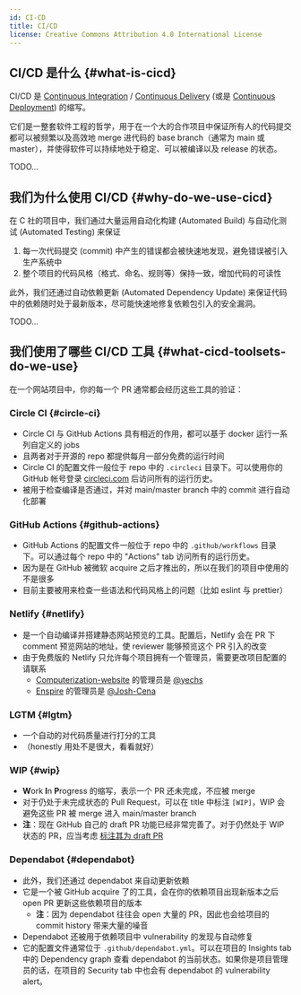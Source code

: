 ```yaml
---
id: CI-CD
title: CI/CD
license: Creative Commons Attribution 4.0 International License
---
```


## CI/CD 是什么 {#what-is-cicd}

CI/CD 是 [Continuous Integration](https://en.wikipedia.org/wiki/Continuous_integration) / [Continuous Delivery](https://en.wikipedia.org/wiki/Continuous_delivery) (或是 [Continuous Deployment](https://en.wikipedia.org/wiki/Continuous_deployment)) 的缩写。

它们是一整套软件工程的哲学，用于在一个大的合作项目中保证所有人的代码提交都可以被频繁以及高效地 merge 进代码的 base branch（通常为 main 或 master），并使得软件可以持续地处于稳定、可以被编译以及 release 的状态。

TODO...

## 我们为什么使用 CI/CD {#why-do-we-use-cicd}

在 C 社的项目中，我们通过大量运用自动化构建 (Automated Build) 与自动化测试 (Automated Testing) 来保证

1. 每一次代码提交 (commit) 中产生的错误都会被快速地发现，避免错误被引入生产系统中
2. 整个项目的代码风格（格式、命名、规则等）保持一致，增加代码的可读性

此外，我们还通过自动依赖更新 (Automated Dependency Update) 来保证代码中的依赖随时处于最新版本，尽可能快速地修复依赖包引入的安全漏洞。

TODO...

## 我们使用了哪些 CI/CD 工具 {#what-cicd-toolsets-do-we-use}

在一个网站项目中，你的每一个 PR 通常都会经历这些工具的验证：

### Circle CI {#circle-ci}

- Circle CI 与 GitHub Actions 具有相近的作用，都可以基于 docker 运行一系列自定义的 jobs
- 且两者对于开源的 repo 都提供每月一部分免费的运行时间
- Circle CI 的配置文件一般位于 repo 中的 `.circleci` 目录下。可以使用你的 GitHub 帐号登录 [circleci.com](https://app.circleci.com) 后访问所有的运行历史。
- 被用于检查编译是否通过，并对 main/master branch 中的 commit 进行自动化部署

### GitHub Actions {#github-actions}

- GitHub Actions 的配置文件一般位于 repo 中的 `.github/workflows` 目录下。可以通过每个 repo 中的 "Actions" tab 访问所有的运行历史。
- 因为是在 GitHub 被微软 acquire 之后才推出的，所以在我们的项目中使用的不是很多
- 目前主要被用来检查一些语法和代码风格上的问题（比如 eslint 与 prettier）

### Netlify {#netlify}

- 是一个自动编译并搭建静态网站预览的工具。配置后，Netlify 会在 PR 下 comment 预览网站的地址，使 reviewer 能够预览这个 PR 引入的改变
- 由于免费版的 Netlify 只允许每个项目拥有一个管理员，需要更改项目配置的请联系
  - [Computerization-website](https://github.com/Computerization/Computerization-website) 的管理员是 [@yechs](https://github.com/yechs)
  - [Enspire](https://github.com/Computerization/Enspire) 的管理员是 [@Josh-Cena](https://github.com/Josh-Cena)

### LGTM {#lgtm}

- 一个自动的对代码质量进行打分的工具
- （honestly 用处不是很大，看看就好）

### WIP {#wip}

- **W**ork **I**n **P**rogress 的缩写，表示一个 PR 还未完成，不应被 merge
- 对于仍处于未完成状态的 Pull Request，可以在 title 中标注 `[WIP]`，WIP 会避免这些 PR 被 merge 进入 main/master branch
- **注**：现在 GitHub 自己的 draft PR 功能已经非常完善了。对于仍然处于 WIP 状态的 PR，应当考虑 [标注其为 draft PR](https://github.blog/changelog/2020-04-08-convert-pull-request-to-draft/)

### Dependabot {#dependabot}

- 此外，我们还通过 dependabot 来自动更新依赖
- 它是一个被 GitHub acquire 了的工具，会在你的依赖项目出现新版本之后 open PR 更新这些依赖项目的版本
  - **注**：因为 dependabot 往往会 open 大量的 PR，因此也会给项目的 commit history 带来大量的噪音
- Dependabot 还被用于依赖项目中 vulnerability 的发现与自动修复
- 它的配置文件通常位于 `.github/dependabot.yml`。可以在项目的 Insights tab 中的 Dependency graph 查看 dependabot 的当前状态。如果你是项目管理员的话，在项目的 Security tab 中也会有 dependabot 的 vulnerability alert。
